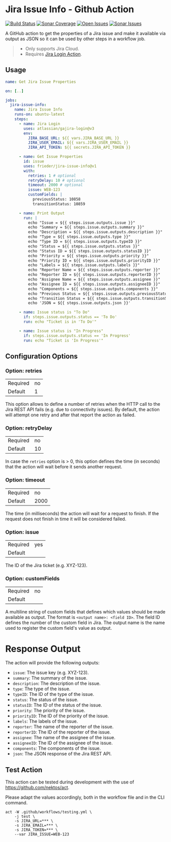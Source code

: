 # Jira Issue Info - Github Action

[![Build Status](https://img.shields.io/github/actions/workflow/status/frieder/jira-issue-info/ci-build.yml?label=Build%20Status)](https://github.com/frieder/jira-issue-info/actions/workflows/ci-build.yml)
[![Sonar Coverage](https://img.shields.io/sonar/coverage/frieder_jira-issue-info/main?server=https%3A%2F%2Fsonarcloud.io&label=Code%20Coverage)](https://sonarcloud.io/project/overview?id=frieder_jira-issue-info)
[![Open Issues](https://img.shields.io/github/issues-raw/frieder/jira-issue-info?label=Open%20Issues)](https://github.com/frieder/jira-issue-info/issues?q=is%3Aopen+is%3Aissue)
[![Sonar Issues](https://img.shields.io/sonar/violations/frieder_jira-issue-info/main?format=long&server=https%3A%2F%2Fsonarcloud.io&label=Sonar%20Violations)](https://sonarcloud.io/project/overview?id=frieder_jira-issue-info)

A GitHub action to get the properties of a Jira issue and make it available via output as JSON so it can be
used by other steps in a workflow job.

> -   Only supports Jira Cloud.
> -   Requires [Jira Login Action](https://github.com/marketplace/actions/jira-login).

## Usage

```yaml
name: Get Jira Issue Properties

on: [..]

jobs:
  jira-issue-info:
    name: Jira Issue Info
    runs-on: ubuntu-latest
    steps:
      - name: Jira Login
        uses: atlassian/gajira-login@v3
        env:
          JIRA_BASE_URL: ${{ vars.JIRA_BASE_URL }}
          JIRA_USER_EMAIL: ${{ vars.JIRA_USER_EMAIL }}
          JIRA_API_TOKEN: ${{ secrets.JIRA_API_TOKEN }}

      - name: Get Issue Properties
        id: issue
        uses: frieder/jira-issue-info@v1
        with:
          retries: 1 # optional
          retryDelay: 10 # optional
          timeout: 2000 # optional
          issue: WEB-123
          customFields: |
            previousStatus: 10858
            transitionStatus: 10859

      - name: Print Output
        run: |
          echo "Issue = ${{ steps.issue.outputs.issue }}"
          echo "Summary = ${{ steps.issue.outputs.summary }}"
          echo "Description = ${{ steps.issue.outputs.description }}"
          echo "Type = ${{ steps.issue.outputs.type }}"
          echo "Type ID = ${{ steps.issue.outputs.typeID }}"
          echo "Status = ${{ steps.issue.outputs.status }}"
          echo "Status ID = ${{ steps.issue.outputs.statusID }}"
          echo "Priority = ${{ steps.issue.outputs.priority }}"
          echo "Priority ID = ${{ steps.issue.outputs.priorityID }}"
          echo "Labels = ${{ steps.issue.outputs.labels }}"
          echo "Reporter Name = ${{ steps.issue.outputs.reporter }}"
          echo "Reporter ID = ${{ steps.issue.outputs.reporterID }}"
          echo "Assignee Name = ${{ steps.issue.outputs.assignee }}"
          echo "Assignee ID = ${{ steps.issue.outputs.assigneeID }}"
          echo "Components = ${{ steps.issue.outputs.components }}"
          echo "Previous Status = ${{ steps.issue.outputs.previousStatus }}"
          echo "Transition Status = ${{ steps.issue.outputs.transitionStatus }}"
          echo 'JSON = ${{ steps.issue.outputs.json }}'

      - name: Issue status is "To Do"
        if: steps.issue.outputs.status == 'To Do'
        run: echo "Ticket is in 'To Do'"

      - name: Issue status is "In Progress"
        if: steps.issue.outputs.status == 'In Progress'
        run: echo "Ticket is 'In Progress'"
```

## Configuration Options

### Option: retries

|          |     |
| :------- | :-- |
| Required | no  |
| Default  | 1   |

This option allows to define a number of retries when the HTTP call to the Jira REST API fails (e.g. due to
connectivity issues). By default, the action will attempt one retry and after that report the action as failed.

### Option: retryDelay

|          |     |
| :------- | :-- |
| Required | no  |
| Default  | 10  |

In case the `retries` option is > 0, this option defines the time (in seconds) that the action will wait
before it sends another request.

### Option: timeout

|          |      |
| :------- | :--- |
| Required | no   |
| Default  | 2000 |

The time (in milliseconds) the action will wait for a request to finish. If the request does not finish in
time it will be considered failed.

### Option: issue

|          |     |
| :------- | :-- |
| Required | yes |
| Default  |     |

The ID of the Jira ticket (e.g. XYZ-123).

### Option: customFields

|          |    |
| :------- |:---|
| Required | no |
| Default  |    |

A multiline string of custom fields that defines which values should be made available as output.
The format is `<output name>: <field ID>`. The field ID defines the number of the custom field 
in Jira. The output name is the name used to register the custom field's value as output.

# Response Output

The action will provide the following outputs:

- `issue`: The issue key (e.g. XYZ-123).
- `summary`: The summary of the issue.
- `description`: The description of the issue.
- `type`: The type of the issue.
- `typeID`: The ID of the type of the issue.
- `status`: The status of the issue.
- `statusID`: The ID of the status of the issue.
- `priority`: The priority of the issue.
- `priorityID`: The ID of the priority of the issue.
- `labels`: The labels of the issue.
- `reporter`: The name of the reporter of the issue.
- `reporterID`: The ID of the reporter of the issue.
- `assignee`: The name of the assignee of the issue.
- `assigneeID`: The ID of the assignee of the issue.
- `components`: The components of the issue.
- `json`: The JSON response of the Jira REST API.

## Test Action

This action can be tested during development with the use of https://github.com/nektos/act.

Please adapt the values accordingly, both in the workflow file and in the CLI command.

```
act -W .github/workflows/testing.yml \
    -j test \
    -s JIRA_URL=*** \
    -s JIRA_EMAIL=*** \
    -s JIRA_TOKEN=*** \
    --var JIRA_ISSUE=WEB-123
```
